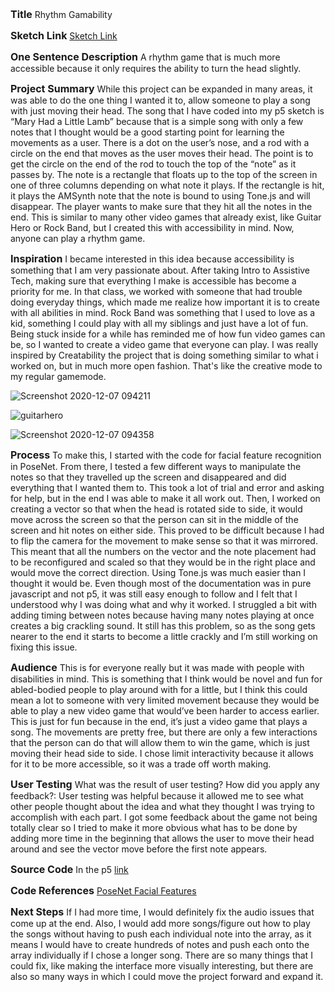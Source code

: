 <span style= "font-size:16px">**Title**</span>
Rhythm Gamability

<span style= "font-size:16px">**Sketch Link**</span>
[Sketch Link](https://editor.p5js.org/aramakrishnan/sketches/tjsVl7-cn)

<span style= "font-size:16px">**One Sentence Description**</span>
A rhythm game that is much more accessible because it only requires the ability to turn the head slightly. 

<span style= "font-size:16px">**Project Summary**</span>
While this project can be expanded in many areas, it was able to do the one thing I wanted it to, allow someone to play a song with just moving their head. The song that I have coded into my p5 sketch is “Mary Had a Little Lamb” because that is a simple song with only a few notes that I thought would be a good starting point for learning the movements as a user. There is a dot on the user’s nose, and a rod with a circle on the end that moves as the user moves their head. The point is to get the circle on the end of the rod to touch the top of the “note” as it passes by. The note is a rectangle that floats up to the top of the screen in one of three columns depending on what note it plays. If the rectangle is hit, it plays the AMSynth note that the note is bound to using Tone.js and will disappear. The player wants to make sure that they hit all the notes in the end. This is similar to many other video games that already exist, like Guitar Hero or Rock Band, but I created this with accessibility in mind. Now, anyone can play a rhythm game. 

<span style= "font-size:16px">**Inspiration**</span>
I became interested in this idea because accessibility is something that I am very passionate about. After taking Intro to Assistive Tech, making sure that everything I make is accessible has become a priority for me. In that class, we worked with someone that had trouble doing everyday things, which made me realize how important it is to create with all abilities in mind. Rock Band was something that I used to love as a kid, something I could play with all my siblings and just have a lot of fun. Being stuck inside for a while has reminded me of how fun video games can be, so I wanted to create a video game that everyone can play. I was really inspired by Creatability the project that is doing something similar to what i worked on, but in much more open fashion. That's like the creative mode to my regular gamemode. 

![Screenshot 2020-12-07 094211](https://user-images.githubusercontent.com/70911079/101364451-96a7bd00-3870-11eb-941e-d04cb016ea73.png)

![guitarhero](https://user-images.githubusercontent.com/70911079/101364526-aa532380-3870-11eb-9fb0-83b477130940.jpg)

![Screenshot 2020-12-07 094358](https://user-images.githubusercontent.com/70911079/101364626-c787f200-3870-11eb-8616-73026878c6a6.png)


<span style= "font-size:16px">**Process**</span>
To make this, I started with the code for facial feature recognition in PoseNet. From there, I tested a few different ways to manipulate the notes so that they travelled up the screen and disappeared and did everything that I wanted them to. This took a lot of trial and error and asking for help, but in the end I was able to make it all work out. Then, I worked on creating a vector so that when the head is rotated side to side, it would move across the screen so that the person can sit in the middle of the screen and hit notes on either side. This proved to be difficult because I had to flip the camera for the movement to make sense so that it was mirrored. This meant that all the numbers on the vector and the note placement had to be reconfigured and scaled so that they would be in the right place and would move the correct direction. Using Tone.js was much easier than I thought it would be. Even though most of the documentation was in pure javascript and not p5, it was still easy enough to follow and I felt that I understood why I was doing what and why it worked. I struggled a bit with adding timing between notes because having many notes playing at once creates a big crackling sound. It still has this problem, so as the song gets nearer to the end it starts to become a little crackly and I’m still working on fixing this issue. 

<span style= "font-size:16px">**Audience**</span>
This is for everyone really but it was made with people with disabilities in mind. This is something that I think would be novel and fun for abled-bodied people to play around with for a little, but I think this could mean a lot to someone with very limited movement because they would be able to play a new video game that would’ve been harder to access earlier. This is just for fun because in the end, it’s just a video game that plays a song. The movements are pretty free, but there are only a few interactions that the person can do that will allow them to win the game, which is just moving their head side to side. I chose limit interactivity because it allows for it to be more accessible, so it was a trade off worth making. 

<span style= "font-size:16px">**User Testing**</span>
What was the result of user testing? How did you apply any feedback?: User testing was helpful because it allowed me to see what other people thought about the idea and what they thought I was trying to accomplish with each part. I got some feedback about the game not being totally clear so I tried to make it more obvious what has to be done by adding more time in the beginning that allows the user to move their head around and see the vector move before the first note appears. 

<span style= "font-size:16px">**Source Code**</span>
In the p5 [link](https://editor.p5js.org/aramakrishnan/sketches/tjsVl7-cn)

<span style= "font-size:16px">**Code References**</span>
[PoseNet Facial Features](https://editor.p5js.org/ml5/sketches/PoseNet_part_selection)

<span style= "font-size:16px">**Next Steps**</span>
If I had more time, I would definitely fix the audio issues that come up at the end. Also, I would add more songs/figure out how to play the songs without having to push each individual note into the array, as it means I would have to create hundreds of notes and push each onto the array individually if I chose a longer song. There are so many things that I could fix, like making the interface more visually interesting, but there are also so many ways in which I could move the project forward and expand it.
